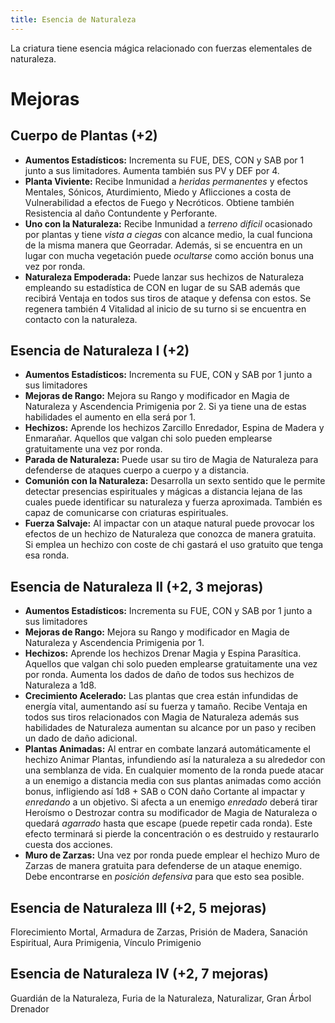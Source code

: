 ```yaml
---
title: Esencia de Naturaleza
---
```


La criatura tiene esencia mágica relacionado con fuerzas elementales de naturaleza.

# Mejoras

## Cuerpo de Plantas (+2)

- **Aumentos Estadísticos:** Incrementa su FUE, DES, CON y SAB por 1 junto a sus limitadores. Aumenta también sus PV y DEF por 4.
- **Planta Viviente:** Recibe Inmunidad a *heridas permanentes* y efectos Mentales, Sónicos, Aturdimiento, Miedo y Aflicciones a costa de Vulnerabilidad a efectos de Fuego y Necróticos. Obtiene también Resistencia al daño Contundente y Perforante.  
- **Uno con la Naturaleza:** Recibe Inmunidad a *terreno difícil* ocasionado por plantas y tiene *vista a ciegas* con alcance medio, la cual funciona de la misma manera que Georradar. Además, si se encuentra en un lugar con mucha vegetación puede *ocultarse* como acción bonus una vez por ronda.
- **Naturaleza Empoderada:** Puede lanzar sus hechizos de Naturaleza empleando su estadística de CON en lugar de su SAB además que recibirá Ventaja en todos sus tiros de ataque y defensa con estos. Se regenera también 4 Vitalidad al inicio de su turno si se encuentra en contacto con la naturaleza.

## Esencia de Naturaleza I (+2)

- **Aumentos Estadísticos:** Incrementa su FUE, CON y SAB por 1 junto a sus limitadores
- **Mejoras de Rango:** Mejora su Rango y modificador en Magia de Naturaleza y Ascendencia Primigenia por 2. Si ya tiene una de estas habilidades el aumento en ella será por 1. 
- **Hechizos:** Aprende los hechizos Zarcillo Enredador, Espina de Madera y Enmarañar. Aquellos que valgan chi solo pueden emplearse gratuitamente una vez por ronda.
- **Parada de Naturaleza:** Puede usar su tiro de Magia de Naturaleza para defenderse de ataques cuerpo a cuerpo y a distancia.
- **Comunión con la Naturaleza:** Desarrolla un sexto sentido que le permite detectar presencias espirituales y mágicas a distancia lejana de las cuales puede identificar su naturaleza y fuerza aproximada. También es capaz de comunicarse con criaturas espirituales.
- **Fuerza Salvaje:** Al impactar con un ataque natural puede provocar los efectos de un hechizo de Naturaleza que conozca de manera gratuita. Si emplea un hechizo con coste de chi gastará el uso gratuito que tenga esa ronda.

## Esencia de Naturaleza II (+2, 3 mejoras)

- **Aumentos Estadísticos:** Incrementa su FUE, CON y SAB por 1 junto a sus limitadores
- **Mejoras de Rango:** Mejora su Rango y modificador en Magia de Naturaleza y Ascendencia Primigenia por 1. 
- **Hechizos:** Aprende los hechizos Drenar Magia y Espina Parasítica. Aquellos que valgan chi solo pueden emplearse gratuitamente una vez por ronda. Aumenta los dados de daño de todos sus hechizos de Naturaleza a 1d8. 
- **Crecimiento Acelerado:** Las plantas que crea están infundidas de energía vital, aumentando así su fuerza y tamaño. Recibe Ventaja en todos sus tiros relacionados con Magia de Naturaleza además sus habilidades de Naturaleza aumentan su alcance por un paso y reciben un dado de daño adicional. 
- **Plantas Animadas:** Al entrar en combate lanzará automáticamente el hechizo Animar Plantas, infundiendo así la naturaleza a su alrededor con una semblanza de vida. En cualquier momento de la ronda puede atacar a un enemigo a distancia media con sus plantas animadas como acción bonus, infligiendo así 1d8 + SAB o CON daño Cortante al impactar y *enredando* a un objetivo. Si afecta a un enemigo *enredado* deberá tirar Heroísmo o Destrozar contra su modificador de Magia de Naturaleza o quedará *agarrado* hasta que escape (puede repetir cada ronda). Este efecto terminará si pierde la concentración o es destruido y restaurarlo cuesta dos acciones.
- **Muro de Zarzas:** Una vez por ronda puede emplear el hechizo Muro de Zarzas de manera gratuita para defenderse de un ataque enemigo. Debe encontrarse en *posición defensiva* para que esto sea posible.

## Esencia de Naturaleza III (+2, 5 mejoras)

Florecimiento Mortal, Armadura de Zarzas, Prisión de Madera, Sanación Espiritual, Aura Primigenia, Vínculo Primigenio

## Esencia de Naturaleza IV (+2, 7 mejoras)

Guardián de la Naturaleza, Furia de la Naturaleza, Naturalizar, Gran Árbol Drenador